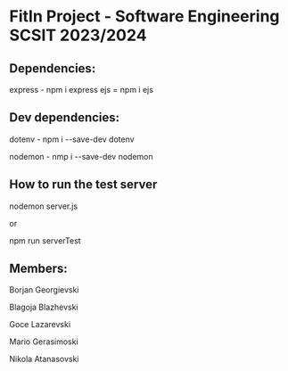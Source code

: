 # FitIn Project - Software Engineering SCSIT 2023/2024
## Dependencies:
express - npm i express
ejs = npm i ejs

## Dev dependencies:
dotenv - npm i --save-dev dotenv

nodemon - nmp i --save-dev nodemon

## How to run the test server
nodemon server.js

or

npm run serverTest

## Members:
Borjan Georgievski 

Blagoja Blazhevski 

Goce Lazarevski 

Mario Gerasimoski 

Nikola Atanasovski 
